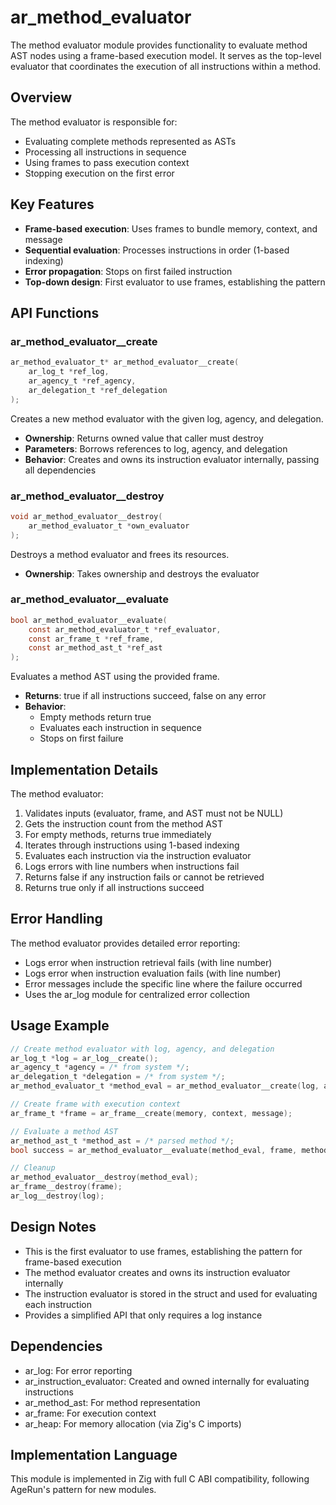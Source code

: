 # ar_method_evaluator

The method evaluator module provides functionality to evaluate method AST nodes using a frame-based execution model. It serves as the top-level evaluator that coordinates the execution of all instructions within a method.

## Overview

The method evaluator is responsible for:
- Evaluating complete methods represented as ASTs
- Processing all instructions in sequence
- Using frames to pass execution context
- Stopping execution on the first error

## Key Features

- **Frame-based execution**: Uses frames to bundle memory, context, and message
- **Sequential evaluation**: Processes instructions in order (1-based indexing)
- **Error propagation**: Stops on first failed instruction
- **Top-down design**: First evaluator to use frames, establishing the pattern

## API Functions

### ar_method_evaluator__create
```c
ar_method_evaluator_t* ar_method_evaluator__create(
    ar_log_t *ref_log,
    ar_agency_t *ref_agency,
    ar_delegation_t *ref_delegation
);
```
Creates a new method evaluator with the given log, agency, and delegation.
- **Ownership**: Returns owned value that caller must destroy
- **Parameters**: Borrows references to log, agency, and delegation
- **Behavior**: Creates and owns its instruction evaluator internally, passing all dependencies

### ar_method_evaluator__destroy
```c
void ar_method_evaluator__destroy(
    ar_method_evaluator_t *own_evaluator
);
```
Destroys a method evaluator and frees its resources.
- **Ownership**: Takes ownership and destroys the evaluator

### ar_method_evaluator__evaluate
```c
bool ar_method_evaluator__evaluate(
    const ar_method_evaluator_t *ref_evaluator,
    const ar_frame_t *ref_frame,
    const ar_method_ast_t *ref_ast
);
```
Evaluates a method AST using the provided frame.
- **Returns**: true if all instructions succeed, false on any error
- **Behavior**: 
  - Empty methods return true
  - Evaluates each instruction in sequence
  - Stops on first failure

## Implementation Details

The method evaluator:
1. Validates inputs (evaluator, frame, and AST must not be NULL)
2. Gets the instruction count from the method AST
3. For empty methods, returns true immediately
4. Iterates through instructions using 1-based indexing
5. Evaluates each instruction via the instruction evaluator
6. Logs errors with line numbers when instructions fail
7. Returns false if any instruction fails or cannot be retrieved
8. Returns true only if all instructions succeed

## Error Handling

The method evaluator provides detailed error reporting:
- Logs error when instruction retrieval fails (with line number)
- Logs error when instruction evaluation fails (with line number)
- Error messages include the specific line where the failure occurred
- Uses the ar_log module for centralized error collection

## Usage Example

```c
// Create method evaluator with log, agency, and delegation
ar_log_t *log = ar_log__create();
ar_agency_t *agency = /* from system */;
ar_delegation_t *delegation = /* from system */;
ar_method_evaluator_t *method_eval = ar_method_evaluator__create(log, agency, delegation);

// Create frame with execution context
ar_frame_t *frame = ar_frame__create(memory, context, message);

// Evaluate a method AST
ar_method_ast_t *method_ast = /* parsed method */;
bool success = ar_method_evaluator__evaluate(method_eval, frame, method_ast);

// Cleanup
ar_method_evaluator__destroy(method_eval);
ar_frame__destroy(frame);
ar_log__destroy(log);
```

## Design Notes

- This is the first evaluator to use frames, establishing the pattern for frame-based execution
- The method evaluator creates and owns its instruction evaluator internally
- The instruction evaluator is stored in the struct and used for evaluating each instruction
- Provides a simplified API that only requires a log instance

## Dependencies

- ar_log: For error reporting
- ar_instruction_evaluator: Created and owned internally for evaluating instructions
- ar_method_ast: For method representation
- ar_frame: For execution context
- ar_heap: For memory allocation (via Zig's C imports)

## Implementation Language

This module is implemented in Zig with full C ABI compatibility, following AgeRun's pattern for new modules.
